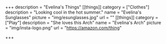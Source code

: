 +++
description = "Evelina's Things"
[[things]]
category = ["Clothes"]
description = "Looking cool in the hot summer."
name = "Evelina's Sunglasses"
picture = "img/esunglasses.jpg"
url = ""
[[things]]
category = ["Play"]
description = "She loves this Arch"
name = "Evelina's Arch"
picture = "img/insta-logo.png"
url = "https://amazon.com/thing"

+++
